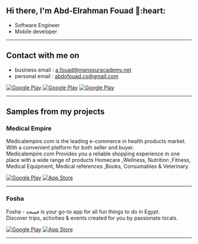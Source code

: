 <h2> Hi there, I'm Abd-Elrahman Fouad 👋:heart: </h2>

<!-- <img align='right' src="https://media2.giphy.com/media/qgQUggAC3Pfv687qPC/giphy.gif" style="width:250px;border-radius:50%;">
 -->
- Software Engineer
- Mobile developer
<hr>


<h2> Contact with me on </h2>

<!-- <h3>Where to find me</h3>
<p><a href="https://github.com/thmsgbrt" target="_blank"><img alt="Github2" src="https://img.shields.io/badge/GitHub-%2312100E.svg?&style=for-the-badge&logo=Github&logoColor=white" /></a> -->

- business email : a.fouad@mansouracademy.net
- personal email : abdofouad.cs@gmail.com


<p><a href="http://Wa.me/201555156821" target="_blank"><img alt="Google Play" src="https://img.shields.io/badge/whatsapp%20bussines-128C7E.svg?style=for-the-badge&logo=whatsapp&logoColor=white" /></a> <a href="https://www.facebook.com/profile.php?id=100004428258793" target="_blank"><img alt="Google Play" src="https://img.shields.io/badge/Facebook-4267B2.svg?style=for-the-badge&logo=facebook&logoColor=white" /></a> <a href="https://www.linkedin.com/in/abd-el-rahman-fouad-53760720a" target="_blank"><img alt="Google Play" src="https://img.shields.io/badge/linkedin-0077b5.svg?style=for-the-badge&logo=linkedin&logoColor=white" /></a> <p>

<!-- - whatsApp for bussines :http://Wa.me/201555156821
- business email : a.fouad@mansouracademy.net
- personal email : abdofouad.cs@gmail.com
- facebook : https://www.facebook.com/profile.php?id=100004428258793
- linkedIn : linkedin.com/in/abd-el-rahman-fouad-53760720a
- instagram : https://www.instagram.com/abdo_m_fouad  -->
 
<hr>

<h2> Samples from my projects </h2>

### Medical Empire
Medicalempire.com is the leading e-commerce in health products market. With a convenient platform for both seller and buyer.<br />
Medicalempire.com Provides you a reliable shopping experience in one place with a wide range of products Homecare ,Wellness, Nutrition ,Fitness, Medical Equipment, Medical references ,Books, Consumables & Veterinary.
<p><a href="https://play.google.com/store/apps/details?id=com.medicalempire.medical" target="_blank"><img alt="Google Play" src="https://img.shields.io/badge/Get%20it%20on%20google%20play-blue.svg?style=for-the-badge&logo=google-play" /></a> <a href="https://apps.apple.com/us/app/medical-empire/id1465106135" target="_blank"><img alt="App Store" src="https://img.shields.io/badge/Get%20it%20on%20app%20store-black.svg?style=for-the-badge&logo=app-store&logoColor=white" /></a><p>

<hr>

### Fosha

Fosha - فسحة is your go-to app for all fun things to do in Egypt.<br />
Discover trips, activities & events created for you by passionate locals.<br />

<p><a href="https://play.google.com/store/apps/details?id=com.fosha.app" target="_blank"><img alt="Google Play" src="https://img.shields.io/badge/Get%20it%20on%20google%20play-blue.svg?style=for-the-badge&logo=google-play" /></a> <a href="https://apps.apple.com/us/app/fosha/id1600031499" target="_blank"><img alt="App Store" src="https://img.shields.io/badge/Get%20it%20on%20app%20store-black.svg?style=for-the-badge&logo=app-store&logoColor=white" /></a><p>

<!-- - android : https://play.google.com/store/apps/details?id=com.fosha.app
- ios : https://apps.apple.com/us/app/fosha/id1600031499 -->
<hr>



<!--
**AbdelrahmanFouad1/AbdelrahmanFouad1** is a ✨ _special_ ✨ repository because its `README.md` (this file) appears on your GitHub profile.
Here are some ideas to get you started:
- 🔭 I’m currently working on ...
- 🌱 I’m currently learning ...
- 👯 I’m looking to collaborate on ...
- 🤔 I’m looking for help with ...
- 💬 Ask me about ...
- 📫 How to reach me: ...
- 😄 Pronouns: ...
- ⚡ Fun fact: ...
-->
 
